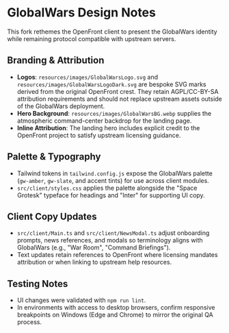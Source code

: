 # GlobalWars Design Notes

This fork rethemes the OpenFront client to present the GlobalWars identity while remaining protocol compatible with upstream servers.

## Branding & Attribution
- **Logos**: `resources/images/GlobalWarsLogo.svg` and `resources/images/GlobalWarsLogoDark.svg` are bespoke SVG marks derived from the original OpenFront crest. They retain AGPL/CC-BY-SA attribution requirements and should not replace upstream assets outside of the GlobalWars deployment.
- **Hero Background**: `resources/images/GlobalWarsBG.webp` supplies the atmospheric command-center backdrop for the landing page.
- **Inline Attribution**: The landing hero includes explicit credit to the OpenFront project to satisfy upstream licensing guidance.

## Palette & Typography
- Tailwind tokens in `tailwind.config.js` expose the GlobalWars palette (`gw-amber`, `gw-slate`, and accent tints) for use across client modules.
- `src/client/styles.css` applies the palette alongside the "Space Grotesk" typeface for headings and "Inter" for supporting UI copy.

## Client Copy Updates
- `src/client/Main.ts` and `src/client/NewsModal.ts` adjust onboarding prompts, news references, and modals so terminology aligns with GlobalWars (e.g., "War Room", "Command Briefings").
- Text updates retain references to OpenFront where licensing mandates attribution or when linking to upstream help resources.

## Testing Notes
- UI changes were validated with `npm run lint`.
- In environments with access to desktop browsers, confirm responsive breakpoints on Windows (Edge and Chrome) to mirror the original QA process.
